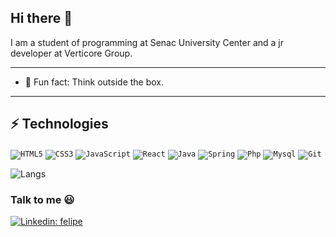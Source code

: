 ## Hi there 👋

I am a student of programming at Senac University Center and a jr developer at Verticore Group.

---

- 🌱 Fun fact: Think outside the box.

---

## ⚡ Technologies

<code>![HTML5](https://img.shields.io/badge/-HTML5-E34F26?style=flat-square&logo=html5&logoColor=white)</code>
<code>![CSS3](https://img.shields.io/badge/-CSS3-1572B6?style=flat-square&logo=css3)</code>
<code>![JavaScript](https://img.shields.io/badge/-JavaScript-black?style=flat-square&logo=javascript)</code>
<code>![React](https://img.shields.io/badge/-React-fff?style=flat-square&logo=react)</code>
<code>![Java](https://img.shields.io/badge/-Java-007396?style=flat-square&logo=java)</code>
<code>![Spring](https://img.shields.io/badge/-Spring-6DB33F?style=flat-square&logo=spring&logoColor=white)</code>
<code>![Php](https://img.shields.io/badge/-PHP-7377ad?style=flat-square&logo=php&logoColor=white)</code>
<code>![Mysql](https://img.shields.io/badge/-MySQL-2687cf?style=flat-square&logo=mysql&logoColor=white)</code>
<code>![Git](https://img.shields.io/badge/-Git-black?style=flat-square&logo=git)</code>

<img src="https://github-readme-stats.vercel.app/api/top-langs/?username=XFelipeX&layout=compact&show_icons=true&theme=dark" alt="Langs" />

### Talk to me 😃

[![Linkedin: felipe](https://img.shields.io/badge/-Linkedin-blue?style=flat-square&logo=Linkedin&logoColor=white&link=https://www.linkedin.com/in/felipe-dias-1a6302181/)](https://www.linkedin.com/in/felipe-dias-1a6302181/)
